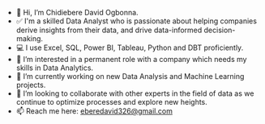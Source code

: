 - 👋 Hi, I’m Chidiebere David Ogbonna.
- ✅ I'm a skilled Data Analyst who is passionate about helping companies derive insights from their data, and drive data-informed decision-making.
- 💻 I use Excel, SQL, Power BI, Tableau, Python and DBT proficiently.
- 👀 I’m interested in a permanent role with a company which needs my skills in Data Analytics.
- 🌱 I’m currently working on new Data Analysis and Machine Learning projects.
- 💞️ I’m looking to collaborate with other experts in the field of data as we continue to optimize processes and explore new heights.
- 📫 Reach me here: eberedavid326@gmail.com

<!---
iameberedavid/iameberedavid is a ✨ special ✨ repository because its `README.md` (this file) appears on your GitHub profile.
You can click the Preview link to take a look at your changes.
--->
